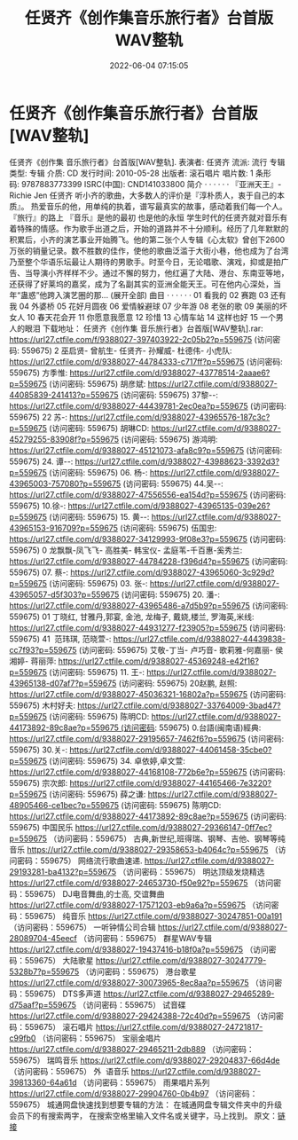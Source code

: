 ﻿---
title: 任贤齐《创作集音乐旅行者》台首版WAV整轨
date: 2022-06-04 07:15:05
categories: WAV车载音乐、镜像
tags: 华语中文
---
# 任贤齐《创作集音乐旅行者》台首版[WAV整轨]

任贤齐《创作集 音乐旅行者》台首版[WAV整轨].
表演者: 任贤齐
流派: 流行
专辑类型: 专辑
介质: CD
发行时间: 2010-05-28
出版者: 滚石唱片
唱片数: 1
条形码: 9787883773399
ISRC(中国): CND141033800
简介
· · · · · ·
『亚洲天王』-Richie Jen 任贤齐
听小齐的歌曲，大多数人的评价是『淳朴质人，衷于自己的本质』。
热爱音乐的他，用单纯的执着，谱写最真实的故事，感动着我们每一个人。
『旅行』的路上 『音乐』是他的最初 也是他的永恒
学生时代的任贤齐就对音乐有着特殊的情感。作为歌手出道之后，开始的道路并不十分顺利。经历了几年默默的积累后，小齐的演艺事业开始腾飞。他的第二张个人专辑《心太软》曾创下2600万张的销量记录。数不胜数的佳作，使他的歌曲泛滥于大街小巷，他也成为了台湾乃至整个华语乐坛最让人期待的男歌手。时至今日，无论唱歌、演戏，抑或是拍广告、当导演小齐样样不少。通过不懈的努力，他红遍了大陆、港台、东南亚等地，还获得了好莱坞的嘉奖，成为了名副其实的亚洲全能天王。可在他内心深处，当年“蛊惑”他跨入演艺圈的那... (展开全部)
曲目
· · · · · ·
01 看我的
02 赛跑
03 还有我
04 外婆桥
05 花好月圆夜
06 爱情躲避球
07 少年游
08 老张的歌
09 美丽的坏女人
10 春天花会开
11 你愿意我愿意
12 珍惜
13 心情车站
14 这样也好
15 一个男人的眼泪
下载地址：
任贤齐《创作集 音乐旅行者》台首版[WAV整轨].rar: https://url27.ctfile.com/f/9388027-397403922-2c05b2?p=559675
(访问密码: 559675)
2 巫启贤- 曾航生- 任贤齐- 孙耀威- 杜德伟- 小虎队: https://url27.ctfile.com/d/9388027-44784333-c717ff?p=559675
(访问密码: 559675)
方季惟: https://url27.ctfile.com/d/9388027-43778514-2aaae6?p=559675
(访问密码: 559675)
胡彦斌: https://url27.ctfile.com/d/9388027-44085839-241413?p=559675
(访问密码: 559675)
37黎--: https://url27.ctfile.com/d/9388027-44439781-2ec0ea?p=559675
(访问密码: 559675)
22 苏-: https://url27.ctfile.com/d/9388027-43965576-187c3c?p=559675
(访问密码: 559675)
胡琳CD: https://url27.ctfile.com/d/9388027-45279255-83908f?p=559675
(访问密码: 559675)
游鸿明: https://url27.ctfile.com/d/9388027-45121073-afa8c9?p=559675
(访问密码: 559675)
24. 谭--: https://url27.ctfile.com/d/9388027-43988623-3392d3?p=559675
(访问密码: 559675)
06. 杨-: https://url27.ctfile.com/d/9388027-43965003-757080?p=559675
(访问密码: 559675)
44.吴--: https://url27.ctfile.com/d/9388027-47556556-ea154d?p=559675
(访问密码: 559675)
10.徐-: https://url27.ctfile.com/d/9388027-43965135-039e26?p=559675
(访问密码: 559675)
15. 黄--: https://url27.ctfile.com/d/9388027-43965153-916709?p=559675
(访问密码: 559675)
伍国忠: https://url27.ctfile.com/d/9388027-34129993-9f08e3?p=559675
(访问密码: 559675)
0 龙飘飘-凤飞飞- 高胜美- 韩宝仪-
孟庭苇-千百惠-奚秀兰: https://url27.ctfile.com/d/9388027-44784228-f396d4?p=559675
(访问密码: 559675)
07. 蔡-: https://url27.ctfile.com/d/9388027-43965060-3c929d?p=559675
(访问密码: 559675)
03. 张-: https://url27.ctfile.com/d/9388027-43965057-d5f303?p=559675
(访问密码: 559675)
20. 潘-: https://url27.ctfile.com/d/9388027-43965486-a7d5b9?p=559675
(访问密码: 559675)
01 丁晓红, 甘雅丹,郭宴, 金池, 龙梅子, 戴娆,楼兰, 罗海英,米线: https://url27.ctfile.com/d/9388027-44931277-f23905?p=559675
(访问密码: 559675)
41  范玮琪, 范晓萱-: https://url27.ctfile.com/d/9388027-44439838-cc7f93?p=559675
(访问密码: 559675)
艾敬-丁当- 卢巧音- 歌莉雅-何嘉丽- 侯湘婷- 蒋丽萍: https://url27.ctfile.com/d/9388027-45369248-e42f16?p=559675
(访问密码: 559675)
11. 王-: https://url27.ctfile.com/d/9388027-43965138-d07af7?p=559675
(访问密码: 559675)
20赵鹏, 赵照: https://url27.ctfile.com/d/9388027-45036321-16802a?p=559675
(访问密码: 559675)
木村好夫: https://url27.ctfile.com/d/9388027-33764009-3bad47?p=559675
(访问密码: 559675)
陈明CD: https://url27.ctfile.com/d/9388027-44173892-89c8ae?p=559675 (访问密码:
559675)
0.台語(闽南语)經典: https://url27.ctfile.com/d/9388027-29195657-7462f6?p=559675
(访问密码: 559675)
30.关-: https://url27.ctfile.com/d/9388027-44061458-35cbe0?p=559675
(访问密码: 559675)
34. 卓依婷,卓文萱: https://url27.ctfile.com/d/9388027-44168108-772b6e?p=559675
(访问密码: 559675)
宗次郎: https://url27.ctfile.com/d/9388027-44165466-7e3220?p=559675
(访问密码: 559675)
薛之谦: https://url27.ctfile.com/d/9388027-48905466-ce1bec?p=559675
(访问密码: 559675)
陈明CD: https://url27.ctfile.com/d/9388027-44173892-89c8ae?p=559675
(访问密码: 559675)
中国民乐
https://url27.ctfile.com/d/9388027-29366147-0ff7ec?p=559675
（访问密码：559675）
古典,新世纪,班得瑞、钢琴、吉他、钢琴等纯音乐
https://url27.ctfile.com/d/9388027-29358653-b4064c?p=559675
（访问密码：559675）
网络流行歌曲速递.
https://url27.ctfile.com/d/9388027-29193281-ba4132?p=559675
（访问密码：559675）
明达顶级发烧精选
https://url27.ctfile.com/d/9388027-24653730-f50e92?p=559675
（访问密码：559675）
DJ电音舞曲,的士高, 交谊舞曲
https://url27.ctfile.com/d/9388027-17571203-eb9a6a?p=559675
（访问密码：559675）
纯音乐
https://url27.ctfile.com/d/9388027-30247851-00a191
（访问密码：559675）
一听钟情公司合辑
https://url27.ctfile.com/d/9388027-28089704-45eecf
（访问密码：559675）
群星WAV专辑
https://url27.ctfile.com/d/9388027-19437416-b18f0a?p=559675
（访问密码：559675）
大陆歌星
https://url27.ctfile.com/d/9388027-30247779-5328b7?p=559675
（访问密码：559675）
港台歌星
https://url27.ctfile.com/d/9388027-30073965-8ec8aa?p=559675
（访问密码：559675）
DTS多声道
https://url27.ctfile.com/d/9388027-29465289-d75aaf?p=559675
（访问密码：559675）
试音碟
https://url27.ctfile.com/d/9388027-29424388-72c40d?p=559675
（访问密码：559675）
滚石唱片
https://url27.ctfile.com/d/9388027-24721817-c99fb0
（访问密码：559675）
宝丽金唱片
https://url27.ctfile.com/d/9388027-29465211-2db889
（访问密码：559675）
瑞鸣音乐
https://url27.ctfile.com/d/9388027-29204837-66d4de
（访问密码：559675）
外  语音乐
https://url27.ctfile.com/d/9388027-39813360-64a61d
（访问密码：559675）
雨果唱片系列
https://url27.ctfile.com/d/9388027-29904760-0b4b97
（访问密码：559675）
城通网盘快速找到想要专辑的方法：
在城通网盘专辑文件夹中的升级会员下的有搜索两字，
在搜索空格里输入文件名或关键字，马上找到。
原文：[链接](https://blog.sina.com.cn/s/blog_1647c7e7601030xmz.html)